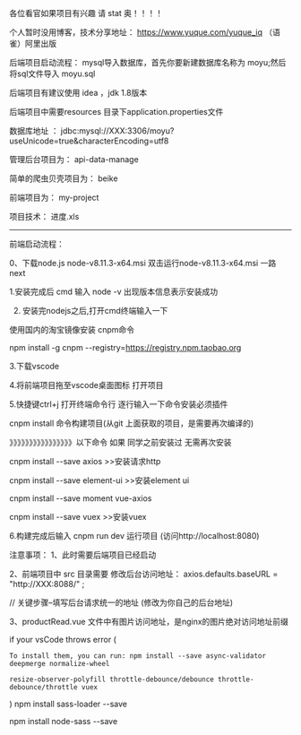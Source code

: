 
各位看官如果项目有兴趣 请 stat 奥！！！！


个人暂时没用博客，技术分享地址： https://www.yuque.com/yuque_iq （语雀）阿里出版


后端项目启动流程：
mysql导入数据库，首先你要新建数据库名称为 moyu;然后将sql文件导入  moyu.sql


后端项目有建议使用 idea ，jdk 1.8版本

后端项目中需要resources 目录下application.properties文件 

数据库地址 ：  jdbc:mysql://XXX:3306/moyu?useUnicode=true&characterEncoding=utf8


管理后台项目为： api-data-manage

简单的爬虫贝壳项目为： beike

前端项目为： my-project

项目技术： 进度.xls

----------------------------------------------------------------





前端启动流程：

0、下载node.js  node-v8.11.3-x64.msi 双击运行node-v8.11.3-x64.msi   一路next

1.安装完成后   cmd 输入 node -v 出现版本信息表示安装成功

2. 安装完nodejs之后,打开cmd终端输入一下

使用国内的淘宝镜像安装 cnpm命令

npm install -g cnpm --registry=https://registry.npm.taobao.org

3.下载vscode 

4.将前端项目拖至vscode桌面图标 打开项目

5.快捷键ctrl+j 打开终端命令行 逐行输入一下命令安装必须插件

cnpm install 命令构建项目(从git 上面获取的项目，是需要再次编译的)  

》》》》》》》》》》》》》》》》以下命令 如果 同学之前安装过 无需再次安装

cnpm install --save axios   >>安装请求http 

cnpm install --save element-ui    >>安装element ui  

cnpm install --save moment vue-axios

cnpm install --save vuex  >>安装vuex

6.构建完成后输入 cnpm run dev 运行项目  (访问http://localhost:8080)


注意事项：
1、此时需要后端项目已经启动

2、前端项目中 src 目录需要 修改后台访问地址：  axios.defaults.baseURL = "http://XXX:8088/" ;

// 关键步骤–填写后台请求统一的地址  (修改为你自己的后台地址)


3、productRead.vue 文件中有图片访问地址，是nginx的图片绝对访问地址前缀

if your vsCode throws error (

    To install them, you can run: npm install --save async-validator deepmerge normalize-wheel
    
    resize-observer-polyfill throttle-debounce/debounce throttle-debounce/throttle vuex
    
)
npm install sass-loader --save

npm install node-sass --save



